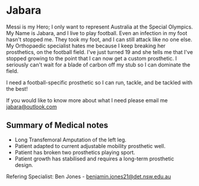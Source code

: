 # Jabara
Messi is my Hero; I only want to represent Australia at the Special Olympics. My Name is Jabara, and I live to play football. Even an infection in my foot hasn't stopped me. They took my foot, and I can still attack like no one else. My Orthopaedic specialist hates me because I keep breaking her prosthetics, on the football field. I've just turned 19 and she tells me that I've stopped growing to the point that I can now get a custom prosthetic. I seriously can't wait for a blade of carbon off my stub so I can dominate the field.

I need a football-specific prosthetic so I can run, tackle, and be tackled with the best!

If you would like to know more about what I need please email me jabara@outlook.com

## Summary of Medical notes
- Long Transfemoral Amputation of the left leg.
- Patient adapted to current adjustable mobility prosthetic well.
- Patient has broken two prosthetics playing sport.
- Patient growth has stabilised and requires a long-term prosthetic design.

Refering Specialist: Ben Jones - benjamin.jones21@det.nsw.edu.au